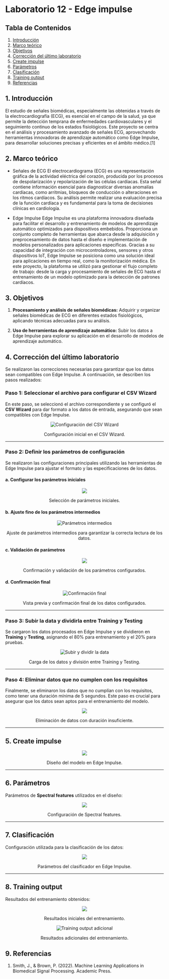 
# Laboratorio 12 - Edge impulse
## Tabla de Contenidos

1. [Introducción](#1-introducción)
2. [Marco teórico](#2-marco-teórico)
3. [Objetivos](#3-objetivos)
4. [Corrección del último laboratorio](#1-Corrección-del-último-laboratorio)
5. [Create impulse](#2-Create-impulse)
6. [Parámetros](#3-Parámetros)
7. [Clasificación](#4-Clasificación)
8. [Training output](#5-Training-output)
9. [Referencias](#5-referencias)



## 1. Introducción

El estudio de señales biomédicas, especialmente las obtenidas a través de la electrocardiografía (ECG), es esencial en el campo de la salud, ya que permite la detección temprana de enfermedades cardiovasculares y el seguimiento continuo de los estados fisiológicos. Este proyecto se centra en el análisis y procesamiento avanzado de señales ECG, aprovechando herramientas innovadoras de aprendizaje automático como Edge Impulse, para desarrollar soluciones precisas y eficientes en el ámbito médico.[1]


## 2. Marco teórico

- Señales de ECG
El electrocardiograma (ECG) es una representación gráfica de la actividad eléctrica del corazón, producida por los procesos de despolarización y repolarización de las células cardíacas. Esta señal contiene información esencial para diagnosticar diversas anomalías cardíacas, como arritmias, bloqueos de conducción o alteraciones en los ritmos cardíacos. Su análisis permite realizar una evaluación precisa de la función cardíaca y es fundamental para la toma de decisiones clínicas en cardiología.

- Edge Impulse
Edge Impulse es una plataforma innovadora diseñada para facilitar el desarrollo y entrenamiento de modelos de aprendizaje automático optimizados para dispositivos embebidos. Proporciona un conjunto completo de herramientas que abarca desde la adquisición y preprocesamiento de datos hasta el diseño e implementación de modelos personalizados para aplicaciones específicas. Gracias a su capacidad de integración con microcontroladores, sensores y otros dispositivos IoT, Edge Impulse se posiciona como una solución ideal para aplicaciones en tiempo real, como la monitorización médica. En este proyecto, la plataforma se utilizó para gestionar el flujo completo de trabajo: desde la carga y procesamiento de señales de ECG hasta el entrenamiento de un modelo optimizado para la detección de patrones cardíacos.

## 3. Objetivos
1. **Procesamiento y análisis de señales biomédicas:**  Adquirir y organizar señales biomédicas de ECG en diferentes estados fisiológicos, aplicando técnicas adecuadas para su análisis.  

2. **Uso de herramientas de aprendizaje automático:**  Subir los datos a Edge Impulse para explorar su aplicación en el desarrollo de modelos de aprendizaje automático.

## 4. Corrección del último laboratorio

Se realizaron las correcciones necesarias para garantizar que los datos sean compatibles con Edge Impulse. A continuación, se describen los pasos realizados:

### Paso 1: Seleccionar el archivo para configurar el CSV Wizard

En este paso, se seleccionó el archivo correspondiente y se configuró el **CSV Wizard** para dar formato a los datos de entrada, asegurando que sean compatibles con Edge Impulse.

<div align="center">
  <img src="https://github.com/Peeta18/ISB_Grupo3/blob/main/ISB/Laboratorios/Lab12_Generacion_Impulso_Edge_Impulse%20/Italo/Imagenes/1.jpg?raw=true" alt="Configuración del CSV Wizard"><p>
  Configuración inicial en el CSV Wizard.
  </p>
</div>

---

### Paso 2: Definir los parámetros de configuración

Se realizaron las configuraciones principales utilizando las herramientas de Edge Impulse para ajustar el formato y las especificaciones de los datos.

#### a. Configurar los parámetros iniciales
<div align="center">
  <img src="https://github.com/Peeta18/ISB_Grupo3/blob/main/ISB/Laboratorios/Lab12_Generacion_Impulso_Edge_Impulse%20/Estefany/A.%20Configurr%20parametros%20inciales.png"><p>
  Selección de parámetros iniciales.
  </p>
</div>

#### b. Ajuste fino de los parámetros intermedios
<div align="center">
  <img src="https://github.com/Peeta18/ISB_Grupo3/blob/main/ISB/Laboratorios/Lab12_Generacion_Impulso_Edge_Impulse%20/Italo/Imagenes/3.jpg?raw=true" alt="Parámetros intermedios"><p>
  Ajuste de parámetros intermedios para garantizar la correcta lectura de los datos.
  </p>
</div>

#### c. Validación de parámetros
<div align="center">
  <img src="https://github.com/Peeta18/ISB_Grupo3/blob/main/ISB/Laboratorios/Lab12_Generacion_Impulso_Edge_Impulse%20/Estefany/C.validaci%C3%B3n%20.png"><p>
  Confirmación y validación de los parámetros configurados.
  </p>
</div>

#### d. Confirmación final
<div align="center">
  <img src="https://github.com/Peeta18/ISB_Grupo3/blob/main/ISB/Laboratorios/Lab12_Generacion_Impulso_Edge_Impulse%20/Estefany/D.%20confirmacion%20final.png" alt="Confirmación final"><p>
  Vista previa y confirmación final de los datos configurados.
  </p>
</div>

---

### Paso 3: Subir la data y dividirla entre Training y Testing

Se cargaron los datos procesados en Edge Impulse y se dividieron en **Training** y **Testing**, asignando el 80% para entrenamiento y el 20% para pruebas.

<div align="center">
  <img src="https://github.com/Peeta18/ISB_Grupo3/blob/main/ISB/Laboratorios/Lab12_Generacion_Impulso_Edge_Impulse%20/Italo/Imagenes/6.jpg?raw=true" alt="Subir y dividir la data"><p>
  Carga de los datos y división entre Training y Testing.
  </p>
</div>

---

### Paso 4: Eliminar datos que no cumplen con los requisitos

Finalmente, se eliminaron los datos que no cumplían con los requisitos, como tener una duración mínima de 5 segundos. Este paso es crucial para asegurar que los datos sean aptos para el entrenamiento del modelo.

<div align="center">
  <img src="https://github.com/Peeta18/ISB_Grupo3/blob/main/ISB/Laboratorios/Lab12_Generacion_Impulso_Edge_Impulse%20/Estefany/paso%204.png"><p>
  Eliminación de datos con duración insuficiente.
  </p>
</div>

---

## 5. Create impulse

<div align="center">
  <img src="https://github.com/Peeta18/ISB_Grupo3/blob/main/ISB/Laboratorios/Lab12_Generacion_Impulso_Edge_Impulse%20/Estefany/2.%20Create%20impulse.png"><p>
  Diseño del modelo en Edge Impulse.
  </p>
</div>

---

## 6. Parámetros

Parámetros de **Spectral features** utilizados en el diseño:

<div align="center">
  <img src="https://github.com/Peeta18/ISB_Grupo3/blob/main/ISB/Laboratorios/Lab12_Generacion_Impulso_Edge_Impulse%20/Estefany/3.%20spectral%20features.png"><p>
  Configuración de Spectral features.
  </p>
</div>

---

## 7. Clasificación

Configuración utilizada para la clasificación de los datos:

<div align="center">
  <img src="https://github.com/Peeta18/ISB_Grupo3/blob/main/ISB/Laboratorios/Lab12_Generacion_Impulso_Edge_Impulse%20/Estefany/parametors.png"><p>
  Parámetros del clasificador en Edge Impulse.
  </p>
</div>

---

## 8. Training output

Resultados del entrenamiento obtenidos:

<div align="center">
  <img src="https://github.com/Peeta18/ISB_Grupo3/blob/main/ISB/Laboratorios/Lab12_Generacion_Impulso_Edge_Impulse%20/Estefany/resultados.png"><p>
  Resultados iniciales del entrenamiento.
  </p>
</div>

<div align="center">
  <img src="https://github.com/Peeta18/ISB_Grupo3/blob/main/ISB/Laboratorios/Lab12_Generacion_Impulso_Edge_Impulse%20/Italo/Imagenes/traininoutput2.png?raw=true" alt="Training output adicional"><p>
  Resultados adicionales del entrenamiento.
  </p>
</div>








  ## 9. Referencias
1. Smith, J., & Brown, P. (2022). Machine Learning Applications in Biomedical Signal Processing. Academic Press.
